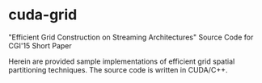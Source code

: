# cuda-grid
"Efficient Grid Construction on Streaming Architectures"
Source Code for CGI'15 Short Paper

Herein are provided sample implementations of efficient grid spatial partitioning techniques.
The source code is written in CUDA/C++.
